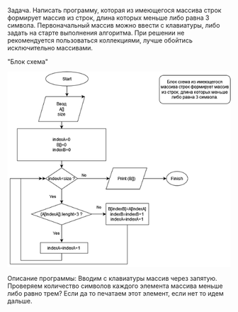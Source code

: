 Задача. Написать программу, которая из имеющегося массива строк формирует массив из строк, длина которых меньше либо равна 3 символа. 
Первоначальный массив можно ввести с клавиатуры, либо задать на старте выполнения алгоритма. При решении не рекомендуется пользоваться
коллекциями, лучше обойтись исключительно массивами.

"Блок схема"

![](HW251222.drawio.png)

Описание программы:
Вводим с клавиатуры массив через запятую. Проверяем количество символов каждого элемента массива меньше либо
равно трем? Если да то печатаем этот элемент, если нет то идем дальше.



